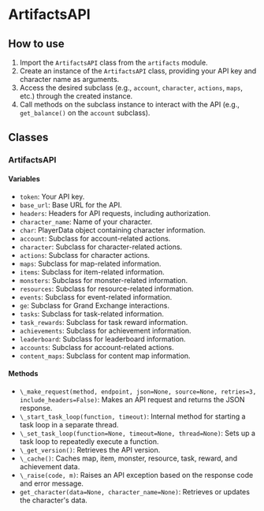 # ArtifactsAPI

## How to use

1. Import the `ArtifactsAPI` class from the `artifacts` module.
2. Create an instance of the `ArtifactsAPI` class, providing your API key and character name as arguments.
3. Access the desired subclass (e.g., `account`, `character`, `actions`, `maps`, etc.) through the created instance.
4. Call methods on the subclass instance to interact with the API (e.g., `get_balance()` on the `account` subclass).

## Classes

### ArtifactsAPI

#### Variables

- `token`: Your API key.
- `base_url`: Base URL for the API.
- `headers`: Headers for API requests, including authorization.
- `character_name`: Name of your character.
- `char`: PlayerData object containing character information.
- `account`: Subclass for account-related actions.
- `character`: Subclass for character-related actions.
- `actions`: Subclass for character actions.
- `maps`: Subclass for map-related information.
- `items`: Subclass for item-related information.
- `monsters`: Subclass for monster-related information.
- `resources`: Subclass for resource-related information.
- `events`: Subclass for event-related information.
- `ge`: Subclass for Grand Exchange interactions.
- `tasks`: Subclass for task-related information.
- `task_rewards`: Subclass for task reward information.
- `achievements`: Subclass for achievement information.
- `leaderboard`: Subclass for leaderboard information.
- `accounts`: Subclass for account-related actions.
- `content_maps`: Subclass for content map information.

#### Methods

- `\_make_request(method, endpoint, json=None, source=None, retries=3, include_headers=False)`: Makes an API request and returns the JSON response.
- `\_start_task_loop(function, timeout)`: Internal method for starting a task loop in a separate thread.
- `\_set_task_loop(function=None, timeout=None, thread=None)`: Sets up a task loop to repeatedly execute a function.
- `\_get_version()`: Retrieves the API version.
- `\_cache()`: Caches map, item, monster, resource, task, reward, and achievement data.
- `\_raise(code, m)`: Raises an API exception based on the response code and error message.
- `get_character(data=None, character_name=None)`: Retrieves or updates the character's data.
